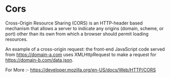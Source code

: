 # Cors

Cross-Origin Resource Sharing (CORS) is an HTTP-header based mechanism that allows a server to indicate any origins (domain, scheme, or port) other than its own from which a browser should permit loading resources.

An example of a cross-origin request: the front-end JavaScript code served from https://domain-a.com uses XMLHttpRequest to make a request for https://domain-b.com/data.json.

For More :- https://developer.mozilla.org/en-US/docs/Web/HTTP/CORS
